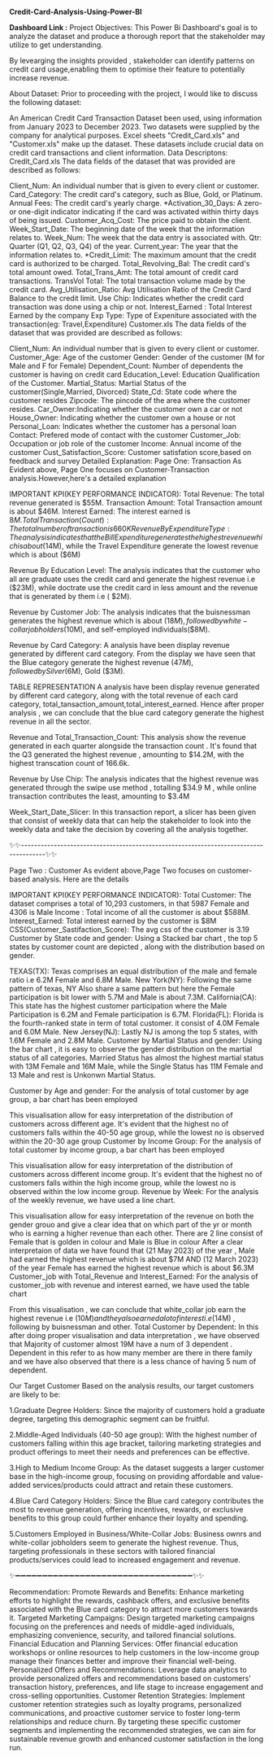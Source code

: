 **Credit-Card-Analysis-Using-Power-BI**

**Dashboard Link :**
Project Objectives:
This Power Bi Dashboard's goal is to analyze the dataset and produce a thorough report that the stakeholder may utilize to get understanding.

By levearging the insights provided , stakeholder can identify patterns on credit card usage,enabling them to optimise their feature to potentially increase revenue.

About Dataset:
Prior to proceeding with the project, I would like to discuss the following dataset:

An American Credit Card Transaction Dataset been used, using information from January 2023 to December 2023.
Two datasets were supplied by the company for analytical purposes. Excel sheets "Credit_Card.xls" and "Customer.xls" make up the dataset. These datasets include crucial data on credit card transactions and client information.
Data Descriptons:
Credit_Card.xls
The data fields of the dataset that was provided are described as follows:

Client_Num: An individual number that is given to every client or customer.
Card_Category: The credit card's category, such as Blue, Gold, or Platinum.
Annual Fees: The credit card's yearly charge. *Activation_30_Days: A zero-or one-digit indicator indicating if the card was activated within thirty days of being issued.
Customer_Acq_Cost: The price paid to obtain the client.
Week_Start_Date: The beginning date of the week that the information relates to.
Week_Num: The week that the data entry is associated with.
Qtr: Quarter (Q1, Q2, Q3, Q4) of the year.
Current_year: The year that the information relates to. *Credit_Limit: The maximum amount that the credit card is authorized to be charged.
Total_Revolving_Bal: The credit card's total amount owed.
Total_Trans_Amt: The total amount of credit card transactions.
TransVol Total: The total transaction volume made by the credit card.
Avg_Utilisation_Ratio: Avg Utilisation Ratio of the Credit Card Balance to the credit limit.
Use Chip: Indicates whether the credit card transaction was done using a chip or not.
Interest_Earned : Total Interest Earned by the company
Exp Type: Type of Expeniture associated with the transaction(eg: Travel,Expenditure)
Customer.xls
The data fields of the dataset that was provided are described as follows:

Client_Num: An individual number that is given to every client or customer.
Customer_Age: Age of the customer
Gender: Gender of the customer (M for Male and F for Female)
Dependent_Count: Number of dependents the customer is having on credit card
Education_Level: Education Qualification of the Customer.
Martial_Status: Martial Status of the customer(Single,Married, Divorced)
State_Cd: State code where the customer resides
Zipcode: The pincode of the area where the customer resides.
Car_Owner:Indicating whether the customer own a car or not
House_Owner: Indicating whether the customer own a house or not
Personal_Loan: Indicates whether the customer has a personal loan
Contact: Prefered mode of contact with the customer
Customer_Job: Occupation or job role of the customer
Income: Annual income of the customer
Cust_Satisfaction_Score: Customer satisfation score,based on feedback and survey
Detailed Explanation:
Page One: Transaction
As Evident above, Page One focuses on Customer-Transaction analysis.However,here's a detailed explanation

IMPORTANT KPI(KEY PERFORMANCE INDICATOR):
Total Revenue: The total revenue generated is $55M.
Transaction Amount: Total Transaction amount is about $46M.
Interest Earned: The interest earned is $8M.
Total Transaction(Count): The total number of transaction is 660K
Revenue By Expenditure Type:
The analysis indicates that the Bill Expenditure generates the highest revenue which is about ($14M), while the Travel Expenditure generate the lowest revenue which is about ($6M)

Revenue By Education Level:
The analysis indicates that the customer who all are graduate uses the credit card and generate the highest revenue i.e ($23M), while doctrate use the credit card in less amount and the revenue that is generated by them i.e ( $2M).

Revenue by Customer Job:
The analysis indicates that the buisnessman generates the highest revenue which is about ($18M) , followed by white-collar jobholders($10M), and self-employed individuals($8M).

Revenue by Card Category:
A analysis have been display revenue generated by different card category. From the display we have seen that the Blue category generate the highest revenue ($47M), followed by Silver ($6M), Gold ($3M).

TABLE REPRESENTATION
A analysis have been display revenue generated by different card category, along with the total revenue of each card category, total_tansaction_amount,total_interest_earned. Hence after proper analysis , we can conclude that the blue card category generate the highest revenue in all the sector.

Revenue and Total_Transaction_Count:
This analysis show the revenue generated in each quarter alongside the transaction count . It's found that the Q3 generated the highest revenue , amounting to $14.2M, with the highest transcation count of 166.6k.

Revenue by Use Chip:
The analysis indicates that the highest revenue was generated through the swipe use method , totalling $34.9 M , while online transaction contributes the least, amounting to $3.4M

Week_Start_Date_Slicer:
In this transaction report, a slicer has been given that consist of weekly data that can help the stakeholder to look into the weekly data and take the decision by covering all the analysis together.

✨✨-------------------------------------------------------------------------------------✨✨

Page Two : Customer
As evident above,Page Two focuses on customer-based analysis. Here are the details

IMPORTANT KPI(KEY PERFORMANCE INDICATOR):
Total Customer: The dataset comprises a total of 10,293 customers, in that 5987 Female and 4306 is Male
Income : Total income of all the customer is about $588M.
Interest_Earned: Total interest earned by the customer is $8M
CSS(Customer_Sastifaction_Score): The avg css of the customer is 3.19
Customer by State code and gender:
Using a Stacked bar chart , the top 5 states by customer count are depicted , along with the distribution based on gender.

TEXAS(TX): Texas comprises an equal distribution of the male and female ratio i.e 6.2M Female and 6.8M Male.
New York(NY): Following the same pattern of texas, NY Also share a same pattern but here the Female participation is bit lower with 5.7M and Male is about 7.3M.
California(CA): This state has the highest customer participation where the Male Participation is 6.2M and Female participation is 6.7M.
Florida(FL): Florida is the fourth-ranked state in term of total customer. it consist of 4.0M Female and 6.0M Male.
New Jersey(NJ): Lastly NJ is among the top 5 states, with 1.6M Female and 2.8M Male.
Customer by Martial Status and gender:
Using the bar chart , it is easy to observe the gender distribution on the martial status of all categories. Married Status has almost the highest martial status with 13M Female and 16M Male, while the Single Status has 11M Female and 13 Male and rest is Unkonwn Martial Status.

Customer by Age and gender:
For the analysis of total customer by age group, a bar chart has been employed

This visualisation allow for easy interpretation of the distribution of customers across different age. It's evident that the highest no of customers falls within the 40-50 age group, while the lowest no is observed within the 20-30 age group
Customer by Income Group:
For the analysis of total customer by income group, a bar chart has been employed

This visualisation allow for easy interpretation of the distribution of customers across different income group. It's evident that the highest no of customers falls within the high income group, while the lowest no is observed within the low income group.
Revenue by Week:
For the analysis of the weekly revenue, we have used a line chart.

This visualisation allow for easy interpretation of the revenue on both the gender grouo and give a clear idea that on which part of the yr or month who is earning a higher revenue than each other.
There are 2 line consist of Female that is golden in colour and Male is Blue in colour
After a clear interpretaion of data we have found that (21 May 2023) of the year , Male had earned the highest revenue which is about $7M AND (12 March 2023) of the year Female has earned the highest revenue which is about $6.3M
Customer_job with Total_Revenue and Interest_Earned:
For the analysis of customer_job with revenue and interest earned, we have used the table chart

From this visualisation , we can conclude that white_collar job earn the highest revenue i.e ($10M) and they also earned a lot of interest i.e($14M) , following by buisnessman and other.
Total Customer by Dependent:
In this after doing proper visualisation and data interpretation , we have observed that Majority of customer almost 19M have a num of 3 dependent . Dependent in this refer to as how many member are there in there family and we have also observed that there is a less chance of having 5 num of dependent.

Our Target Customer
Based on the analysis results, our target customers are likely to be:

1.Graduate Degree Holders: Since the majority of customers hold a graduate degree, targeting this demographic segment can be fruitful.

2.Middle-Aged Individuals (40-50 age group): With the highest number of customers falling within this age bracket, tailoring marketing strategies and product offerings to meet their needs and preferences can be effective.

3.High to Medium Income Group: As the dataset suggests a larger customer base in the high-income group, focusing on providing affordable and value-added services/products could attract and retain these customers.

4.Blue Card Category Holders: Since the Blue card category contributes the most to revenue generation, offering incentives, rewards, or exclusive benefits to this group could further enhance their loyalty and spending.

5.Customers Employed in Business/White-Collar Jobs: Business ownrs and white-collar jobholders seem to generate the highest revenue. Thus, targeting professionals in these sectors with tailored financial products/services could lead to increased engagement and revenue.

✨➖➖➖➖➖➖➖➖➖➖➖➖➖➖➖➖➖➖➖➖➖➖➖➖➖➖➖➖➖➖➖➖➖✨✨

Recommendation:
Promote Rewards and Benefits: Enhance marketing efforts to highlight the rewards, cashback offers, and exclusive benefits associated with the Blue card category to attract more customers towards it.
Targeted Marketing Campaigns: Design targeted marketing campaigns focusing on the preferences and needs of middle-aged individuals, emphasizing convenience, security, and tailored financial solutions.
Financial Education and Planning Services: Offer financial education workshops or online resources to help customers in the low-income group manage their finances better and improve their financial well-being.
Personalized Offers and Recommendations: Leverage data analytics to provide personalized offers and recommendations based on customers' transaction history, preferences, and life stage to increase engagement and cross-selling opportunities.
Customer Retention Strategies: Implement customer retention strategies such as loyalty programs, personalized communications, and proactive customer service to foster long-term relationships and reduce churn.
By targeting these specific customer segments and implementing the recommended strategies, we can aim for sustainable revenue growth and enhanced customer satisfaction in the long run.

